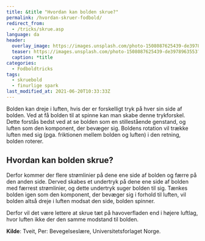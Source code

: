 ```yaml
---
title: &title "Hvordan kan bolden skrue?"
permalink: /hvordan-skruer-fodbold/
redirect_from:
  - /tricks/skrue.asp
language: da
header:
  overlay_image: https://images.unsplash.com/photo-1508087625439-de3978963553?ixlib=rb-1.2.1&ixid=MnwxMjA3fDB8MHxwaG90by1wYWdlfHx8fGVufDB8fHx8&auto=format&fit=crop&w=1900&q=80
  teaser: https://images.unsplash.com/photo-1508087625439-de3978963553?ixlib=rb-1.2.1&ixid=MnwxMjA3fDB8MHxwaG90by1wYWdlfHx8fGVufDB8fHx8&auto=format&fit=crop&w=400&q=80
  caption: *title
categories:
  - Fodboldtricks
tags:
  - skruebold
  - finurlige spark
last_modified_at: 2021-06-20T10:33:33Z
---
```


Bolden kan dreje i luften, hvis der er forskelligt tryk på hver sin side af bolden. Ved at få bolden til at spinne kan man skabe denne trykforskel. Dette forstås bedst ved at se bolden som en stillestående genstand, og luften som den komponent, der bevæger sig. Boldens rotation vil trække luften med sig (pga. friktionen mellem bolden og luften) i den retning, bolden roterer.

## Hvordan kan bolden skrue?

Derfor kommer der flere strømlinier på dene ene side af bolden og færre på den anden side. Derved skabes et undertryk på dene ene side af bolden med færrest strømlinier, og dette undertryk suger bolden til sig. Tænkes bolden igen som den komponent, der bevæger sig i forhold til luften, vil bolden altså dreje i luften modsat den side, bolden spinner.

Derfor vil det være lettere at skrue tæt på havoverfladen end i højere luftlag, hvor luften ikke der den samme modstand til bolden.

**Kilde**: Tveit, Per: Bevegelseslære, Universitetsforlaget Norge.
